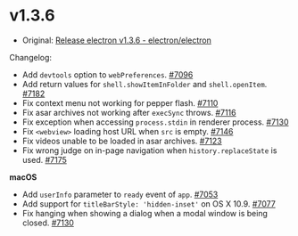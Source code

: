 # v1.3.6

* Original: [Release electron v1.3.6 - electron/electron](https://github.com/electron/electron/releases/tag/v1.3.6)

Changelog:

* Add `devtools` option to `webPreferences`. [#7096](https://github.com/electron/electron/pull/7096)
* Add return values for `shell.showItemInFolder` and `shell.openItem`. [#7182](https://github.com/electron/electron/pull/7182)
* Fix context menu not working for pepper flash. [#7110](https://github.com/electron/electron/pull/7110)
* Fix asar archives not working after `execSync` throws. [#7116](https://github.com/electron/electron/pull/7116)
* Fix exception when accessing `process.stdin` in renderer process. [#7130](https://github.com/electron/electron/pull/7130)
* Fix `<webview>` loading host URL when `src` is empty. [#7146](https://github.com/electron/electron/pull/7146)
* Fix videos unable to be loaded in asar archives. [#7123](https://github.com/electron/electron/pull/7123)
* Fix wrong judge on in-page navigation when `history.replaceState` is used. [#7175](https://github.com/electron/electron/pull/7175)

**macOS**

* Add `userInfo` parameter to `ready` event of `app`. [#7053](https://github.com/electron/electron/pull/7053)
* Add support for `titleBarStyle: 'hidden-inset'` on OS X 10.9. [#7077](https://github.com/electron/electron/pull/7077)
* Fix hanging when showing a dialog when a modal window is being closed. [#7130](https://github.com/electron/electron/pull/7130)
